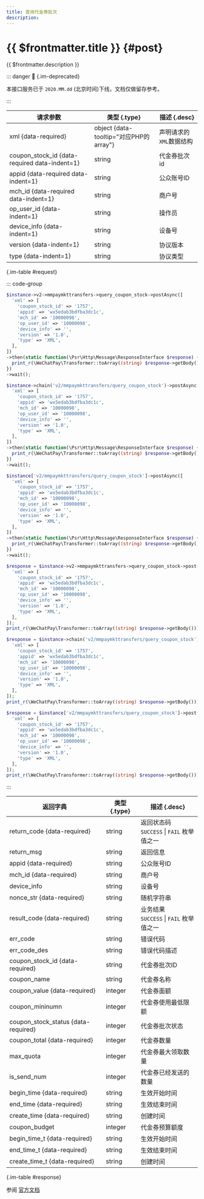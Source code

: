 ```yaml
---
title: 查询代金券批次
description: 
---
```


# {{ $frontmatter.title }} {#post}

{{ $frontmatter.description }}

::: danger :no_entry_sign: {.im-deprecated}

本接口服务已于 `2020.MM.dd` (北京时间)下线，文档仅做留存参考。

:::

| 请求参数 | 类型 {.type} | 描述 {.desc}
| --- | --- | ---
| xml {data-required} | object {data-tooltip="对应PHP的array"} | 声明请求的`XML`数据结构
| coupon_stock_id {data-required data-indent=1} | string | 代金券批次id
| appid {data-required data-indent=1} | string | 公众账号ID
| mch_id {data-required data-indent=1} | string | 商户号
| op_user_id {data-indent=1} | string | 操作员
| device_info {data-indent=1} | string | 设备号
| version {data-indent=1} | string | 协议版本
| type {data-indent=1} | string | 协议类型

{.im-table #request}

::: code-group

```php [异步纯链式]
$instance->v2->mmpaymkttransfers->query_coupon_stock->postAsync([
  'xml' => [
    'coupon_stock_id' => '1757',
    'appid' => 'wx5edab3bdfba3dc1c',
    'mch_id' => '10000098',
    'op_user_id' => '10000098',
    'device_info' => '',
    'version' => '1.0',
    'type' => 'XML',
  ],
])
->then(static function(\Psr\Http\Message\ResponseInterface $response) {
  print_r(\WeChatPay\Transformer::toArray((string) $response->getBody()));
})
->wait();
```

```php [异步声明式]
$instance->chain('v2/mmpaymkttransfers/query_coupon_stock')->postAsync([
  'xml' => [
    'coupon_stock_id' => '1757',
    'appid' => 'wx5edab3bdfba3dc1c',
    'mch_id' => '10000098',
    'op_user_id' => '10000098',
    'device_info' => '',
    'version' => '1.0',
    'type' => 'XML',
  ],
])
->then(static function(\Psr\Http\Message\ResponseInterface $response) {
  print_r(\WeChatPay\Transformer::toArray((string) $response->getBody()));
})
->wait();
```

```php [异步属性式]
$instance['v2/mmpaymkttransfers/query_coupon_stock']->postAsync([
  'xml' => [
    'coupon_stock_id' => '1757',
    'appid' => 'wx5edab3bdfba3dc1c',
    'mch_id' => '10000098',
    'op_user_id' => '10000098',
    'device_info' => '',
    'version' => '1.0',
    'type' => 'XML',
  ],
])
->then(static function(\Psr\Http\Message\ResponseInterface $response) {
  print_r(\WeChatPay\Transformer::toArray((string) $response->getBody()));
})
->wait();
```

```php [同步纯链式]
$response = $instance->v2->mmpaymkttransfers->query_coupon_stock->post([
  'xml' => [
    'coupon_stock_id' => '1757',
    'appid' => 'wx5edab3bdfba3dc1c',
    'mch_id' => '10000098',
    'op_user_id' => '10000098',
    'device_info' => '',
    'version' => '1.0',
    'type' => 'XML',
  ],
]);
print_r(\WeChatPay\Transformer::toArray((string) $response->getBody()));
```

```php [同步声明式]
$response = $instance->chain('v2/mmpaymkttransfers/query_coupon_stock')->post([
  'xml' => [
    'coupon_stock_id' => '1757',
    'appid' => 'wx5edab3bdfba3dc1c',
    'mch_id' => '10000098',
    'op_user_id' => '10000098',
    'device_info' => '',
    'version' => '1.0',
    'type' => 'XML',
  ],
]);
print_r(\WeChatPay\Transformer::toArray((string) $response->getBody()));
```

```php [同步属性式]
$response = $instance['v2/mmpaymkttransfers/query_coupon_stock']->post([
  'xml' => [
    'coupon_stock_id' => '1757',
    'appid' => 'wx5edab3bdfba3dc1c',
    'mch_id' => '10000098',
    'op_user_id' => '10000098',
    'device_info' => '',
    'version' => '1.0',
    'type' => 'XML',
  ],
]);
print_r(\WeChatPay\Transformer::toArray((string) $response->getBody()));
```

:::

| 返回字典 | 类型 {.type} | 描述 {.desc}
| --- | --- | ---
| return_code {data-required}| string | 返回状态码<br/>`SUCCESS` \| `FAIL` 枚举值之一
| return_msg | string | 返回信息
| appid {data-required}| string | 公众账号ID
| mch_id {data-required}| string | 商户号
| device_info | string | 设备号
| nonce_str {data-required}| string | 随机字符串
| result_code {data-required}| string | 业务结果<br/>`SUCCESS` \| `FAIL` 枚举值之一
| err_code | string | 错误代码
| err_code_des | string | 错误代码描述
| coupon_stock_id {data-required}| string | 代金券批次ID
| coupon_name | string | 代金券名称
| coupon_value {data-required}| integer | 代金券面额
| coupon_mininumn | integer | 代金券使用最低限额
| coupon_stock_status {data-required}| integer | 代金券批次状态
| coupon_total {data-required}| integer | 代金券数量
| max_quota | integer | 代金券最大领取数量
| is_send_num | integer | 代金券已经发送的数量
| begin_time {data-required}| string | 生效开始时间
| end_time {data-required}| string | 生效结束时间
| create_time {data-required}| string | 创建时间
| coupon_budget | integer | 代金券预算额度
| begin_time_t {data-required}| string | 生效开始时间
| end_time_t {data-required}| string | 生效结束时间
| create_time_t {data-required}| string | 创建时间

{.im-table #response}

参阅 [官方文档](https://pay.weixin.qq.com/wiki/doc/api/tools/sp_coupon.php?chapter=12_4&index=5)
